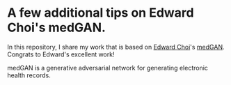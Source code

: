 A few additional tips on Edward Choi's medGAN.
=====================

In this repository, I share my work that is based on [Edward Choi](https://github.com/mp2893/)'s [medGAN](https://github.com/mp2893/medgan). Congrats to Edward's excellent work!

medGAN is a generative adversarial network for generating electronic health records.
